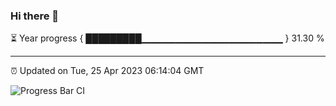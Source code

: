 ### Hi there 👋

⏳ Year progress { █████████▁▁▁▁▁▁▁▁▁▁▁▁▁▁▁▁▁▁▁▁▁ } 31.30 %

---

⏰ Updated on Tue, 25 Apr 2023 06:14:04 GMT

![Progress Bar CI](https://github.com/liununu/liununu/workflows/Progress%20Bar%20CI/badge.svg)

